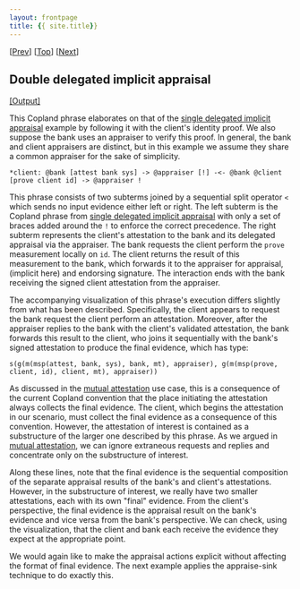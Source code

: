 ```yaml
---
layout: frontpage
title: {{ site.title}}
---
```


\[[Prev](./cba_b_check_appraise_sink)\] \[[Top](../delegated)\] \[[Next](./cba_bc_check_appraise_sink)\]

## Double delegated implicit appraisal

<a href="cba_bc_check.xhtml" target="_blank">[Output]</a>

This Copland phrase elaborates on that of the [single delegated implicit appraisal](./cba_b_check) example by following it with the
client's identity proof.  We also suppose the bank uses an appraiser
to verify this proof.  In general, the bank and client appraisers are
distinct, but in this example we assume they share a common appraiser
for the sake of simplicity.

```
*client: @bank [attest bank sys] -> @appraiser [!] -<- @bank @client [prove client id] -> @appraiser !
```

This phrase consists of two subterms joined by a sequential split
operator `<` which sends no input evidence either left or right.  The
left subterm is the Copland phrase from [single delegated implicit appraisal](./cba_b_check) with only a set of braces added around
the `!` to enforce the correct precedence.  The right subterm
represents the client's attestation to the bank and its delegated
appraisal via the appraiser.  The bank requests the client perform the
`prove` measurement locally on `id`.  The client returns the result of
this measurement to the bank, which forwards it to the appraiser for
appraisal, (implicit here) and endorsing signature.  The interaction
ends with the bank receiving the signed client attestation from the
appraiser.

The accompanying visualization of this phrase's execution differs
slightly from what has been described.  Specifically, the client
appears to request the bank request the client perform an attestation.
Moreover, after the appraiser replies to the bank with the client's
validated attestation, the bank forwards this result to the client,
who joins it sequentially with the bank's signed attestation to
produce the final evidence, which has type:

    s(g(m(msp(attest, bank, sys), bank, mt), appraiser), g(m(msp(prove, client, id), client, mt), appraiser))

As discussed in the [mutual attestation](../../mutual/mutual) use
case, this is a consequence of the current Copland convention that the
place initiating the attestation always collects the final evidence.
The client, which begins the attestation in our scenario, must collect
the final evidence as a consequence of this convention.  However, the
attestation of interest is contained as a substructure of the larger
one described by this phrase. As we argued in [mutual attestation](../../mutual/mutual), we can ignore extraneous
requests and replies and concentrate only on the substructure of
interest.

Along these lines, note that the final evidence is the sequential
composition of the separate appraisal results of the bank's and
client's attestations.  However, in the substructure of interest, we
really have two smaller attestations, each with its own "final"
evidence.  From the client's perspective, the final evidence is the
appraisal result on the bank's evidence and vice versa from the bank's
perspective.  We can check, using the visualization, that the client
and bank each receive the evidence they expect at the appropriate
point.

We would again like to make the appraisal actions explicit without
affecting the format of final evidence.  The next example applies the
appraise-sink technique to do exactly this.
